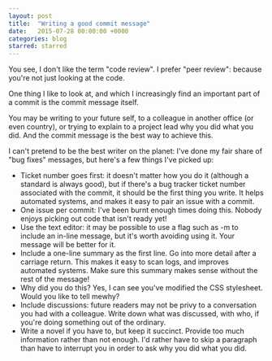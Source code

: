 ```yaml
---
layout: post
title:  "Writing a good commit message"
date:   2015-07-28 00:00:00 +0000
categories: blog
starred: starred
---
```

You see, I don't like the term "code review". I prefer "peer review": because you're not just looking at the code.

One thing I like to look at, and which I increasingly find an important part of a commit is the commit message itself.

You may be writing to your future self, to a colleague in another office (or even country), or trying to explain to a project lead why you did what you did. And the commit message is the best way to achieve this.

I can't pretend to be the best writer on the planet: I've done my fair share of "bug fixes" messages, but here's a few things I've picked up:

* Ticket number goes first: it doesn't matter how you do it (although a standard is always good), but if there's a bug tracker ticket number associated with the commit, it should be the first thing you write. It helps automated systems, and makes it easy to pair an issue with a commit.
* One issue per commit: I've been burnt enough times doing this. Nobody enjoys picking out code that isn't ready yet!
* Use the text editor: it may be possible to use a flag such as -m to include an in-line message, but it's worth avoiding using it. Your message will be better for it.
* Include a one-line summary as the first line. Go into more detail after a carriage return. This makes it easy to scan logs, and improves automated systems. Make sure this summary makes sense without the rest of the message!
* Why did you do this? Yes, I can see you've modified the CSS stylesheet. Would you like to tell mewhy?
* Include discussions: future readers may not be privy to a conversation you had with a colleague. Write down what was discussed, with who, if you're doing something out of the ordinary.
* Write a novel if you have to, but keep it succinct. Provide too much information rather than not enough. I'd rather have to skip a paragraph than have to interrupt you in order to ask why you did what you did.
